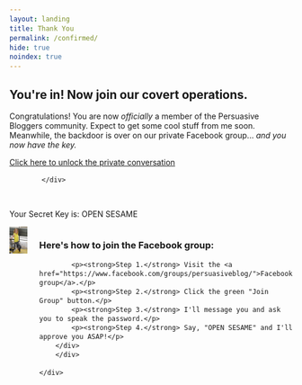 ```yaml
---
layout: landing
title: Thank You
permalink: /confirmed/
hide: true
noindex: true
---
```


<div class="container-fluid">
            <div id="invite-header" class="row">
                    <h2>You're in! Now join our covert operations.</h2>
                    <p>Congratulations! You are now <em>officially</em> a member of the Persuasive Bloggers community. Expect to get some cool stuff from me soon. Meanwhile, the backdoor is over on our private Facebook group... <em>and you now have the key.</em></p>
            </div>
            <!--social-->
            <div id="social-bar" class="row social-bar">
                <a href="http://www.facebook.com/groups/persuasiveblog">
                    <div class="button button-large">Click here to unlock the private conversation</div>
                </a>
            
            </div>
<div class="padding-regular no-padding-top no-padding-bottom">&nbsp;<p>Your Secret Key is: <span class="highlight">OPEN SESAME</span></p></div>

<div class="columns group">
    <div class="col span_1_of_2">
        <img src="/img/photoshoot-(20).jpg">
    </div> 
    <div class="col span_1_of_2">
        <div class="bubble-left">
            <div class="text-align-left">
            <h3>Here's how to join the Facebook group:</h3>
            
            <p><strong>Step 1.</strong> Visit the <a href="https://www.facebook.com/groups/persuasiveblog/">Facebook group</a>.</p>
            <p><strong>Step 2.</strong> Click the green "Join Group" button.</p>
            <p><strong>Step 3.</strong> I'll message you and ask you to speak the password.</p>
            <p><strong>Step 4.</strong> Say, "OPEN SESAME" and I'll approve you ASAP!</p>
        </div>
        </div>
    
    </div>
</div>


          
        
</div>
